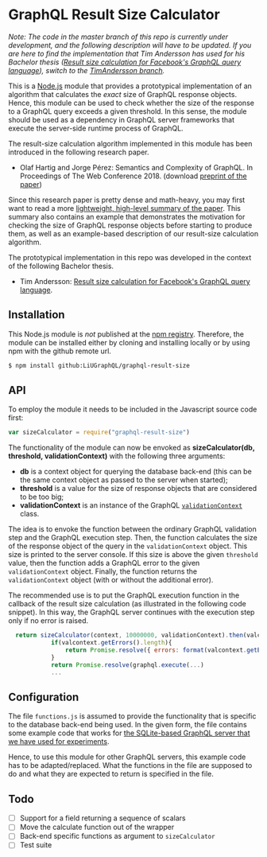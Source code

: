 # GraphQL Result Size Calculator
*Note: The code in the master branch of this repo is currently under development, and the following description will have to be updated. If you are here to find the implementation that Tim Andersson has used for his Bachelor thesis ([Result size calculation for Facebook's GraphQL query language](http://urn.kb.se/resolve?urn=urn:nbn:se:liu:diva-150026)), switch to the [TimAndersson branch](https://github.com/LiUGraphQL/graphql-result-size/tree/TimAndersson).*

This is a [Node.js](https://nodejs.org/en/) module that provides a prototypical implementation of an algorithm that calculates the *exact* size of GraphQL response objects. Hence, this module can be used to check whether the size of the response to a GraphQL query exceeds a given threshold. In this sense, the module should be used as a dependency in GraphQL server frameworks that execute the server-side runtime process of GraphQL.

The result-size calculation algorithm implemented in this module has been introduced in the following research paper.

* Olaf Hartig and Jorge Pérez: Semantics and Complexity of GraphQL. In Proceedings of The Web Conference 2018. (download [preprint of the paper](http://olafhartig.de/files/HartigPerez_WWW2018_Preprint.pdf))

Since this research paper is pretty dense and math-heavy, you may first want to read a more [lightweight, high-level summary of the paper](http://blog.liu.se/olafhartig/2018/08/08/lightweight-summary-of-our-paper-semantics-and-complexity-of-graphql/). This summary also contains an example that demonstrates the motivation for checking the size of GraphQL response objects before starting to produce them, as well as an example-based description of our result-size calculation algorithm.

The prototypical implementation in this repo was developed in the context of the following Bachelor thesis.

* Tim Andersson: [Result size calculation for Facebook's GraphQL query language](http://urn.kb.se/resolve?urn=urn:nbn:se:liu:diva-150026).

## Installation

This Node.js module is *not* published at the [npm registry](https://www.npmjs.com/). Therefore, the module can be installed either by cloning and installing locally or by using npm with the github remote url.

```sh
$ npm install github:LiUGraphQL/graphql-result-size
```

## API

To employ the module it needs to be included in the Javascript source code first:

```js
var sizeCalculator = require("graphql-result-size")
```

The functionality of the module can now be envoked as **sizeCalculator(db, threshold, validationContext)** with the following three arguments:

* **db** is a context object for querying the database back-end (this can be the same context object as passed to the server when started);
* **threshold** is a value for the size of response objects that are considered to be too big;
* **validationContext** is an instance of the GraphQL [`validationContext`](https://github.com/graphql/graphql-js/blob/master/src/validation/ValidationContext.js) class.

The idea is to envoke the function between the ordinary GraphQL validation step and the GraphQL execution step. Then, the function calculates the size of the response object of the query in the `validationContext` object. This size is printed to the server console. If this size is above the given `threshold` value, then the function adds a GraphQL error to the given `validationContext` object. Finally, the function returns the `validationContext` object (with or without the additional error).

The recommended use is to put the GraphQL execution function in the callback of the result size calculation (as illustrated in the following code snippet). In this way, the GraphQL server continues with the execution step only if no error is raised.

```js
  return sizeCalculator(context, 10000000, validationContext).then(valcontext => {
            if(valcontext.getErrors().length){
                return Promise.resolve({ errors: format(valcontext.getErrors()) });
            }
            return Promise.resolve(graphql.execute(...)
            ...
```

## Configuration

The file `functions.js` is assumed to provide the functionality that is specific to the database back-end being used. In the given form, the file contains some example code that works for [the SQLite-based GraphQL server that we have used for experiments](https://github.com/LiUGraphQL/graphql-result-size-experiment).

Hence, to use this module for other GraphQL servers, this example code has to be adapted/replaced. What the functions in the file are supposed to do and what they are expected to return is specified in the file.

## Todo

* [ ] Support for a field returning a sequence of scalars
* [ ] Move the calculate function out of the wrapper
* [ ] Back-end specific functions as argument to `sizeCalculator`
* [ ] Test suite
